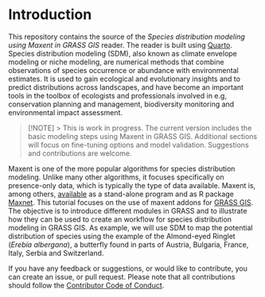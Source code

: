 # Introduction

This repository contains the source of the *Species distribution modeling using Maxent in GRASS GIS* reader. The reader is built using [Quarto](https://quarto.org/). Species distribution modeling (SDM), also known as climate envelope modeling or niche modeling, are numerical methods that combine observations of species occurrence or abundance with environmental estimates. It is used to gain ecological and evolutionary insights and to predict distributions across landscapes, and have become an important tools in the toolbox of ecologists and professionals involved in e.g, conservation planning and management, biodiversity monitoring and environmental impact assessment.

> \[!NOTE\] \> This is work in progress. The current version includes the basic modeling steps using Maxent in GRASS GIS. Additional sections will focus on fine-tuning options and model validation. Suggestions and contributions are welcome.

Maxent is one of the more popular algorithms for species distribution modeling. Unlike many other algorithms, it focuses specifically on presence-only data, which is typically the type of data available. Maxent is, among others, [available](https://biodiversityinformatics.amnh.org/open_source/maxent/) as a stand-alone program and as R package [Maxnet](https://github.com/mrmaxent/maxnet). This tutorial focuses on the use of maxent addons for [GRASS GIS](https://grass.osgeo.org/learn/overview/). The objective is to introduce different modules in GRASS and to illustrate how they can be used to create an workflow for species distribution modeling in GRASS GIS. As example, we will use SDM to map the potential distribution of species using the example of the Almond-eyed Ringlet (*Erebia albergana*), a butterfly found in parts of Austria, Bulgaria, France, Italy, Serbia and Switzerland.

If you have any feedback or suggestions, or would like to contribute, you can create an issue, or pull request. Please note that all contributions should follow the [Contributor Code of Conduct](https://contributor-covenant.org/version/2/0/CODE_OF_CONDUCT.html).
